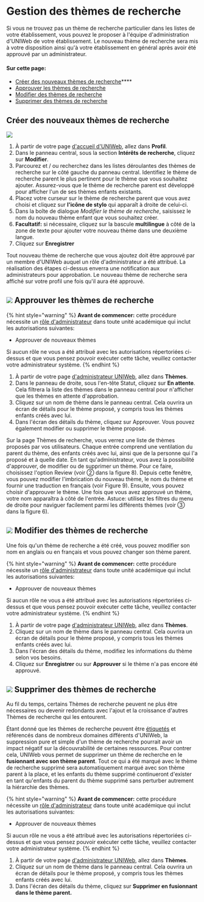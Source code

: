 # Gestion des thèmes de recherche

Si vous ne trouvez pas un thème de recherche particulier dans les listes de votre établissement, vous pouvez le proposer à l'équipe d'administration d'UNIWeb de votre établissement. Le nouveau thème de recherche sera mis à votre disposition ainsi qu'à votre établissement en général après avoir été approuvé par un administrateur.

#### **Sur cette page**:

* [Créer des nouveaux thèmes de recherche](managing-research-themes.md#creating-new-research-themes)\*\*\*\*
* [Approuver les thèmes de recherche](managing-research-themes.md#approving-research-themes)
* [Modifier des thèmes de recherche](managing-research-themes.md#editing-research-themes)
* [Supprimer des thèmes de recherche](managing-research-themes.md#deleting-research-themes)

## **Créer des nouveaux thèmes de recherche**

![](../../.gitbook/assets/creating-a-research-interest.gif)

1. À partir de votre page [d'accueil d'UNIWeb](../../navigating-uniweb/the-home-page.md), allez dans **Profil**. 
2. Dans le panneau central, sous la section **Intérêts de recherche**, cliquez sur **Modifier**.
3. Parcourez et / ou recherchez dans les listes déroulantes des thèmes de recherche sur le côté gauche du panneau central. Identifiez le thème de recherche parent le plus pertinent pour le thème que vous souhaitez ajouter. Assurez-vous que le thème de recherche parent est développé pour afficher l'un de ses thèmes enfants existants.
4. Placez votre curseur sur le thème de recherche parent que vous avez choisi et cliquez sur **l'icône de stylo** qui apparaît à droite de celui-ci.
5. Dans la boîte de dialogue _Modifier le thème de recherche_, saisissez le nom du nouveau thème enfant que vous souhaitez créer.
6. **Facultatif:** si nécessaire, cliquez sur la bascule **multilingue** à côté de la zone de texte pour ajouter votre nouveau thème dans une deuxième langue.
7. Cliquez sur **Enregistrer** 

Tout nouveau thème de recherche que vous ajoutez doit être approuvé par un membre d'UNIWeb auquel un rôle d'administrateur a été attribué. La réalisation des étapes ci-dessus enverra une notification aux administrateurs pour approbation. Le nouveau thème de recherche sera affiché sur votre profil une fois qu'il aura été approuvé.

## ![](../../.gitbook/assets/key.svg) **Approuver les thèmes de recherche**

{% hint style="warning" %}
**Avant de commencer:** cette procédure nécessite un [rôle d'administrateur](../../uniweb-accounts/access-control/managing-administrator-roles-and-permissions.md) dans toute unité académique qui inclut les autorisations suivantes:

* Approuver de nouveaux thèmes

Si aucun rôle ne vous a été attribué avec les autorisations répertoriées ci-dessus et que vous pensez pouvoir exécuter cette tâche, veuillez contacter votre administrateur système.
{% endhint %}

1. À partir de votre page [d'administrateur UNIWeb](../../navigating-uniweb/the-administration-page.md), allez dans **Thèmes**. 
2. Dans le panneau de droite, sous l'en-tête Statut, cliquez sur **En attente**. Cela filtrera la liste des thèmes dans le panneau central pour n'afficher que les thèmes en attente d'approbation.
3. Cliquez sur un nom de thème dans le panneau central. Cela ouvrira un écran de détails pour le thème proposé, y compris tous les thèmes enfants créés avec lui.
4. Dans l'écran des détails du thème, cliquez sur Approuver. Vous pouvez également modifier ou supprimer le thème proposé.

Sur la page Thèmes de recherche, vous verrez une liste de thèmes proposés par vos utilisateurs. Chaque entrée comprend une ventilation du parent du thème, des enfants créés avec lui, ainsi que de la personne qui l'a proposé et à quelle date. En tant qu'administrateur, vous avez la possibilité d'approuver, de modifier ou de supprimer un thème. Pour ce faire, choisissez l'option Review \(voir ➁ dans la figure 8\). Depuis cette fenêtre, vous pouvez modifier l'imbrication du nouveau thème, le nom du thème et fournir une traduction en français \(voir Figure 9\). Ensuite, vous pouvez choisir d'approuver le thème. Une fois que vous avez approuvé un thème, votre nom apparaîtra à côté de l'entrée. Astuce: utilisez les filtres du menu de droite pour naviguer facilement parmi les différents thèmes \(voir ➂ dans la figure 6\).

## ![](../../.gitbook/assets/key.svg) **Modifier des thèmes de recherche**

Une fois qu'un thème de recherche a été créé, vous pouvez modifier son nom en anglais ou en français et vous pouvez changer son thème parent.

{% hint style="warning" %}
**Avant de commencer:** cette procédure nécessite un [rôle d'administrateur](../../uniweb-accounts/access-control/managing-administrator-roles-and-permissions.md) dans toute unité académique qui inclut les autorisations suivantes:

* Approuver de nouveaux thèmes

Si aucun rôle ne vous a été attribué avec les autorisations répertoriées ci-dessus et que vous pensez pouvoir exécuter cette tâche, veuillez contacter votre administrateur système.
{% endhint %}

1. À partir de votre page [d'administrateur UNIWeb](../../navigating-uniweb/the-administration-page.md), allez dans **Thèmes**. 
2. Cliquez sur un nom de thème dans le panneau central. Cela ouvrira un écran de détails pour le thème proposé, y compris tous les thèmes enfants créés avec lui.
3. Dans l'écran des détails du thème, modifiez les informations du thème selon vos besoins.
4. Cliquez sur **Enregistrer** ou sur **Approuver** si le thème n'a pas encore été approuvé.

## ![](../../.gitbook/assets/key.svg) **Supprimer des thèmes de recherche**

Au fil du temps, certains Thèmes de recherche peuvent ne plus être nécessaires ou devenir redondants avec l'ajout et la croissance d'autres Thèmes de recherche qui les entourent.

Étant donné que les thèmes de recherche peuvent être [étiquetés](increasing-discoverability-with-research-themes.md) et référencés dans de nombreux domaines différents d'UNIWeb, la suppression pure et simple d'un thème de recherche pourrait avoir un impact négatif sur la découvrabilité de certaines ressources. Pour contrer cela, UNIWeb vous permet de supprimer un thème de recherche en le **fusionnant avec son thème parent**. Tout ce qui a été marqué avec le thème de recherche supprimé sera automatiquement marqué avec son thème parent à la place, et les enfants du thème supprimé continueront d'exister en tant qu'enfants du parent du thème supprimé sans perturber autrement la hiérarchie des thèmes.

{% hint style="warning" %}
**Avant de commencer:** cette procédure nécessite un [rôle d'administrateur](../../uniweb-accounts/access-control/managing-administrator-roles-and-permissions.md) dans toute unité académique qui inclut les autorisations suivantes:

* Approuver de nouveaux thèmes

Si aucun rôle ne vous a été attribué avec les autorisations répertoriées ci-dessus et que vous pensez pouvoir exécuter cette tâche, veuillez contacter votre administrateur système.
{% endhint %}

1. À partir de votre page [d'administrateur UNIWeb](../../navigating-uniweb/the-administration-page.md), allez dans **Thèmes**. 
2. Cliquez sur un nom de thème dans le panneau central. Cela ouvrira un écran de détails pour le thème proposé, y compris tous les thèmes enfants créés avec lui.
3. Dans l'écran des détails du thème, cliquez sur **Supprimer en fusionnant dans le thème parent.** 

